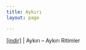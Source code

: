 ```yaml
---
title: Aykırı
layout: page

---
```

<a href="https://cloud.mail.ru/public/f8eda0c2fd94/Ayk%C4%B1r%C4%B1%20-%20Ayk%C4%B1r%C4%B1%20Ritimler" target="_blank">[indir]</a> | Aykırı &#8211; Aykırı Ritimler